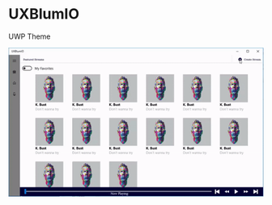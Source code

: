 # UXBlumIO
UWP Theme

![Template.GIF](https://raw.githubusercontent.com/UberSnipUX/UXBlumIO/master/ss1.gif)

